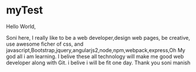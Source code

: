 # myTest

Hello World,

  Soni here, I really like to be a web developer,design web pages, be creative, use awesome ficher of css,
  and javascript,Bootstrap,jquery,angularjs2,node,npm,webpack,express,Oh My god all i am learning.
  I belive these all technology will make me good web developer along with Git.
  i belive i will be fit one day.
  Thank you
  soni
  manish
  
